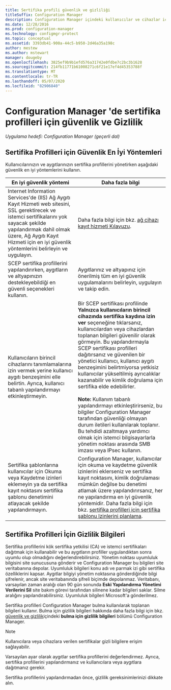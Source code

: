 ```yaml
---
title: Sertifika profili güvenlik ve gizliliği
titleSuffix: Configuration Manager
description: Configuration Manager içindeki kullanıcılar ve cihazlar için sertifika profillerini yönetmeye yönelik en iyi güvenlik yöntemleri hakkında bilgi edinin.
ms.date: 12/28/2016
ms.prod: configuration-manager
ms.technology: configmgr-protect
ms.topic: conceptual
ms.assetid: 3393db41-900a-44c5-b950-2d46a35a198c
author: mestew
ms.author: mstewart
manager: dougeby
ms.openlocfilehash: 3825ef9b9b1efd576a31742e0fdbe7c2bc3b1628
ms.sourcegitcommit: 214fb11771b61008271c6f21e17ef4d45353788f
ms.translationtype: MT
ms.contentlocale: tr-TR
ms.lasthandoff: 05/07/2020
ms.locfileid: "82906840"
---
```

# <a name="security-and-privacy-for-certificate-profiles-in-configuration-manager"></a>Configuration Manager 'de sertifika profilleri için güvenlik ve Gizlilik

*Uygulama hedefi: Configuration Manager (geçerli dal)*


##  <a name="security-best-practices-for-certificate-profiles"></a>Sertifika Profilleri için Güvenlik En İyi Yöntemleri  
 Kullanıcılarınızın ve aygıtlarınızın sertifika profillerini yönetirken aşağıdaki güvenlik en iyi yöntemlerini kullanın.  

|En iyi güvenlik yöntemi|Daha fazla bilgi|  
|----------------------------|----------------------|  
|Internet Information Services'de (IIS) Ağ Aygıtı Kayıt Hizmeti web sitesini, SSL gerektirecek ve istemci sertifikalarını yok sayacak şekilde yapılandırmak dahil olmak üzere, Ağ Aygıtı Kayıt Hizmeti için en iyi güvenlik yöntemlerini belirleyin ve uygulayın.|Daha fazla bilgi için bkz. [ağ cihazı kayıt hizmeti Kılavuzu](https://docs.microsoft.com/previous-versions/windows/it-pro/windows-server-2012-R2-and-2012/hh831498(v=ws.11)).|  
|SCEP sertifika profillerini yapılandırırken, aygıtların ve altyapınızın destekleyebildiği en güvenli seçenekleri kullanın.|Aygıtlarınız ve altyapınız için önerilmiş tüm en iyi güvenlik uygulamalarını belirleyin, uygulayın ve takip edin.|  
|Kullanıcıların birincil cihazlarını tanımlamalarına izin vermek yerine kullanıcı aygıtı benzeşimini elle belirtin. Ayrıca, kullanıcı tabanlı yapılandırmayı etkinleştirmeyin.|Bir SCEP sertifikası profilinde **Yalnızca kullanıcıların birincil cihazında sertifika kaydına izin ver** seçeneğine tıklarsanız, kullanıcılardan veya cihazlardan toplanan bilgileri güvenilir olarak görmeyin. Bu yapılandırmayla SCEP sertifikası profilleri dağıtırsanız ve güvenilen bir yönetici kullanıcı, kullanıcı aygıtı benzeşimini belirtmiyorsa yetkisiz kullanıcılar yükseltilmiş ayrıcalıklar kazanabilir ve kimlik doğrulama için sertifika elde edebilirler.<br /><br /> **Note:** Kullanım tabanlı yapılandırmayı etkinleştirirseniz, bu bilgiler Configuration Manager tarafından güvenliği olmayan durum iletileri kullanılarak toplanır. Bu tehdidi azaltmaya yardımcı olmak için istemci bilgisayarlarla yönetim noktası arasında SMB imzası veya IPsec kullanın.|  
|Sertifika şablonlarına kullanıcılar için Okuma veya Kaydetme izinleri eklemeyin ya da sertifika kayıt noktasını sertifika şablonu denetimini atlayacak şekilde yapılandırmayın.|Configuration Manager, kullanıcılar için okuma ve kaydetme güvenlik izinlerini eklerseniz ve sertifika kayıt noktasını, kimlik doğrulaması mümkün değilse bu denetimi atlamak üzere yapılandırırsanız, her ne yapılandırma en iyi güvenlik yöntemidir. Daha fazla bilgi için bkz. [sertifika profilleri için sertifika şablonu Izinlerini planlama](../../protect/plan-design/planning-for-certificate-template-permissions.md).|  

## <a name="privacy-information-for-certificate-profiles"></a>Sertifika Profilleri İçin Gizlilik Bilgileri  
 Sertifika profillerini kök sertifika yetkilisi (CA) ve istemci sertifikaları dağıtmak için kullanabilir ve bu aygıtların profiller uygulandıktan sonra uyumlu olup olmadığını değerlendirebilirsiniz. Yönetim noktası uyumluluk bilgisini site sunucusuna gönderir ve Configuration Manager bu bilgileri site veritabanına depolar. Uyumluluk bilgileri konu adı ve parmak izi gibi sertifika özelliklerini kapsar. Aygıtlar bilgiyi yönetim noktasına gönderdiğinde bilgi şifrelenir, ancak site veritabanında şifreli biçimde depolanmaz. Veritabanı, varsayılan zaman aralığı olan 90 gün sonunda **Eski Yapılandırma Yönetimi Verilerini Sil** site bakım görevi tarafından silinene kadar bilgileri saklar. Silme aralığını yapılandırabilirsiniz. Uyumluluk bilgileri Microsoft'a gönderilmez.  

 Sertifika profilleri Configuration Manager bulma kullanılarak toplanan bilgileri kullanır. Bulma için gizlilik bilgileri hakkında daha fazla bilgi için bkz. [güvenlik ve gizlilik](../../core/plan-design/security/security-and-privacy.md)içindeki **bulma için gizlilik bilgileri** bölümü Configuration Manager.  

> [!NOTE]  
>  Kullanıcılara veya cihazlara verilen sertifikalar gizli bilgilere erişim sağlayabilir.  

 Varsayılan ayar olarak aygıtlar sertifika profillerini değerlendirmez. Ayrıca, sertifika profillerini yapılandırmanız ve kullanıcılara veya aygıtlara dağıtmanız gerekir.  

 Sertifika profillerini yapılandırmadan önce, gizlilik gereksinimlerinizi dikkate alın.  
